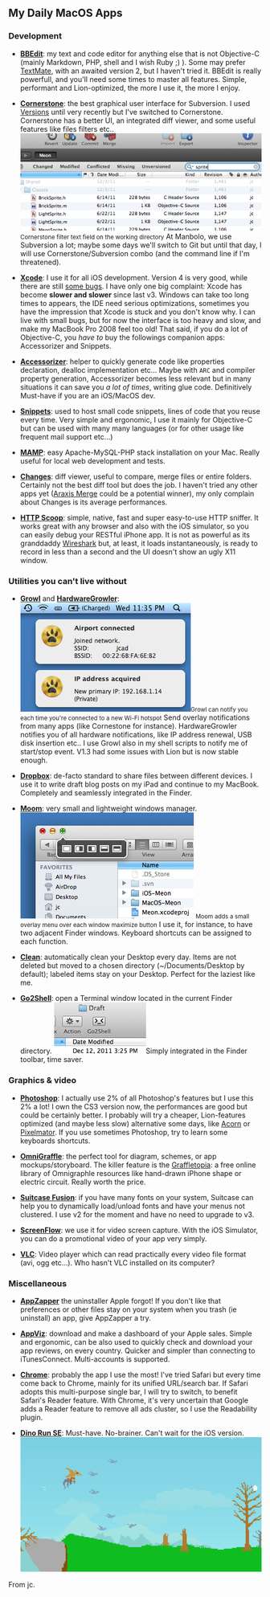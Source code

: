 ## My Daily MacOS Apps

### Development

- __[BBEdit](http://itunes.apple.com/app/bbedit/id404009241?mt=12)__: my text and code editor for anything else that is not Objective-C (mainly Markdown, PHP, shell and I wish Ruby ;) ). Some may prefer 
[TextMate](http://macromates.com/), with an awaited version 2, but I haven't tried it. BBEdit is really powerfull, and you'll need some times to master all features. Simple, performant and Lion-optimized, the more I use it, the more I enjoy.

- __[Cornerstone](http://itunes.apple.com/app/cornerstone/id404789253?mt=12)__: the best graphical user interface for Subversion. I used [Versions](http://versionsapp.com/) until very recently but I've switched to Cornerstone. Cornerstone has a better UI, an integrated diff viewer, and some useful features like files filters etc.. ![](cornerstone_filter.png) <small class="caption">Cornerstone filter text field on the working directory</small> At Manbolo, we use Subversion a lot; maybe some days we'll switch to Git but until that day, I will use Cornerstone/Subversion combo (and the command line if I'm threatened).

- __[Xcode](http://itunes.apple.com/app/xcode/id448457090?mt=12)__: I use it for all iOS development. Version 4 is very good, while there are still [some bugs](http://blog.manbolo.com/2011/12/04/xcode-4.2-is-not-armv6-best-friend). I have only one big complaint: Xcode has become __slower and slower__ since last v3. Windows can take too long times to appears, the IDE need serious optimizations, sometimes you have the impression that Xcode is stuck and you don't know why. I can live with small bugs, but for now the interface is too heavy and slow, and make my MacBook Pro 2008 feel too old! That said, if you do a lot of Objective-C, you _have to_ buy the followings companion apps: Accessorizer and Snippets.

- [__Accessorizer__](http://itunes.apple.com/us/app/accessorizer/id402866670?mt=12): helper to quickly generate code like properties declaration, dealloc implementation etc... Maybe with `ARC` and compiler property generation, Accessorizer becomes less relevant but in many situations it can save you _a lot of times_, writing glue code. Definitively Must-have if you are an iOS/MacOS dev.

- __[Snippets](http://www.snippetsapp.com)__: used to host small code snippets, lines of code that you reuse every time. Very simple and ergonomic, I use it mainly for Objective-C but can be used with many many languages (or for other usage like frequent mail support etc...)

- __[MAMP](http://www.mamp.info/en/index.html)__: easy Apache-MySQL-PHP stack installation on your Mac. Really useful for local web development and tests.

- [__Changes__](http://connectedflow.com/changes/): diff viewer, useful to compare, merge files or entire folders. Certainly not the best diff tool but does the job. I haven't tried any other apps yet ([Araxis Merge](http://www.araxis.com/merge_mac/Download.html) could be a potential winner), my only complain about Changes is its average performances.

- [__HTTP Scoop__](http://www.tuffcode.com/): simple, native, fast and super easy-to-use HTTP sniffer. It works great with any browser and also with the iOS simulator, so you can easily debug your RESTful iPhone app. It is not as powerful as its granddaddy [Wireshark](http://www.wireshark.org/) but, at least, it loads instantaneously, is ready to record in less than a second and the UI doesn't show an ugly X11 window.

### Utilities you can't live without

- __[Growl](http://itunes.apple.com/app/growl/id467939042?mt=12)__ and __[HardwareGrowler](http://itunes.apple.com/app/hardwaregrowler/id475260933?mt=12)__: ![](hardwaregrowler.png)<small class="caption">Growl can notify you each time you're connected to a new Wi-Fi hotspot</small> Send overlay notifications from many apps (like Cornestone for instance). HardwareGrowler notifies you of all hardware notifications, like IP address renewal, USB disk insertion etc.. I use Growl also in my shell scripts to notify me of start/stop event. V1.3 had some issues with Lion but is now stable enough.

- __[Dropbox](http://dropbox.com)__: de-facto standard to share files between different devices. I use it to write draft blog posts on my iPad and continue to my MacBook. Completely and seamlessly integrated in the Finder.

- __[Moom](http://itunes.apple.com/app/moom/id419330170?mt=12)__: very small and lightweight windows manager. ![](moom.png) <small class="caption">Moom adds a small overlay menu over each window maximize button</small> I use it, for instance, to have two adjacent Finder windows. Keyboard shortcuts can be assigned to each function.   

- __[Clean](http://itunes.apple.com/app/clean/id418412301?mt=12)__: automatically clean your Desktop every day. Items are not deleted but moved to a chosen directory (~/Documents/Desktop by default); labeled items stay on your Desktop. Perfect for the laziest like me.

- __[Go2Shell](http://itunes.apple.com/fr/app/go2shell/id445770608?mt=12)__: open a Terminal window located in the current Finder directory. ![](go2shell.png)Simply integrated in the Finder toolbar, time saver.


### Graphics & video

- [__Photoshop__](http://www.adobe.com/products/photoshop.html): I actually use 2% of all Photoshop's features but I use this 2% a lot! I own the CS3 version now, the performances are good but could be certainly better. I probably will try a cheaper, Lion-features optimized (and maybe less slow) alternative some days, like [Acorn](http://itunes.apple.com/app/acorn-the-image-editor-for/id402280036?mt=12) or [Pixelmator](http://itunes.apple.com/app/pixelmator/id407963104?mt=12). If you use sometimes Photoshop, try to learn some keyboards shortcuts.

- __[OmniGraffle](http://itunes.apple.com/fr/app/omnigraffle/id404458553?mt=12)__: the perfect tool for diagram, schemes, or app mockups/storyboard. The killer feature is the [Graffletopia](http://graffletopia.com/): a free online library of Omnigraphle resources like hand-drawn iPhone shape or electric circuit. Really worth the price.

- __[Suitcase Fusion](http://www.extensis.com/en/products/suitcasefusion3/overview.jsp)__: if you have many fonts on your system, Suitcase can help you to dynamically load/unload fonts and have your menus not clustered. I use v2 for the moment and have no need to upgrade to v3.

- __[ScreenFlow](http://itunes.apple.com/app/screenflow/id422025166?mt=12)__: we use it for video screen capture. With the iOS Simulator, you can do a promotional video of your app very simply.

- __[VLC](http://www.videolan.org/vlc/)__: Video player which can read practically every video file format (avi, ogg etc...). Who hasn't VLC installed on its computer?

### Miscellaneous

- __[AppZapper](http://appzapper.com/)__ the uninstaller Apple forgot! If you don't like that preferences or other files stay on your system when you trash (ie uninstall) an app, give AppZapper a try.

- [__AppViz__](http://www.ideaswarm.com/AppViz2.html): download and make a dashboard of your Apple sales. Simple and ergonomic, can be also used to quickly check and download your app reviews, on every country. Quicker and simpler than connecting to iTunesConnect. Multi-accounts is supported.

- [__Chrome__](http://www.google.com/mac/): probably the app I use the most! I've tried Safari but every time come back to Chrome, mainly for its unified URL/search bar. If Safari adopts this multi-purpose single bar, I will try to switch, to benefit Safari's Reader feature. With Chrome, it's very uncertain that Google adds a Reader feature to remove all ads cluster, so I use the Readability plugin.

- __[Dino Run SE](http://itunes.apple.com/app/dino-run-se/id426805840?mt=12)__: Must-have. No-brainer. Can't wait for the iOS version.![](dino.png "the Ptero-taxi")

From jc.
